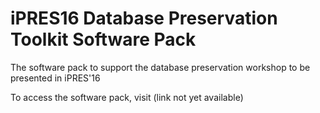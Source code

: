 # iPRES16 Database Preservation Toolkit Software Pack

The software pack to support the database preservation workshop to be presented in iPRES'16

To access the software pack, visit (link not yet available)
